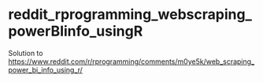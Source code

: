 # reddit_rprogramming_webscraping_powerBIinfo_usingR
Solution to https://www.reddit.com/r/rprogramming/comments/m0ye5k/web_scraping_power_bi_info_using_r/
